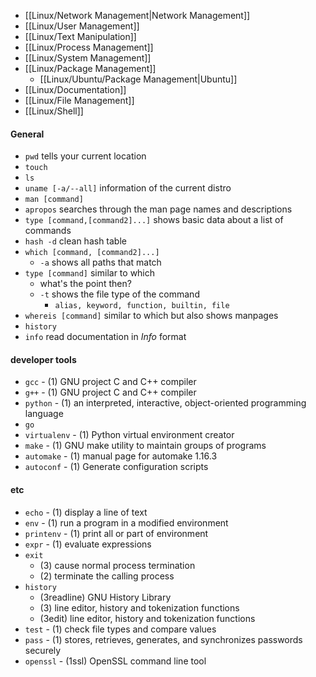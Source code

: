 * [[Linux/Network Management|Network Management]]
* [[Linux/User Management]]
* [[Linux/Text Manipulation]]
* [[Linux/Process Management]]
* [[Linux/System Management]]
* [[Linux/Package Management]]
	* [[Linux/Ubuntu/Package Management|Ubuntu]]
* [[Linux/Documentation]]
* [[Linux/File Management]]
* [[Linux/Shell]]

#### General
* `pwd` tells your current location
* `touch`
* `ls`
* `uname [-a/--all]` information of the current distro
* `man [command]`
* `apropos` searches through the man page names and descriptions
* `type [command,[command2]...]` shows basic data about a list of commands
* `hash -d` clean hash table
* `which [command, [command2]...]`
	* `-a` shows all paths that match
* `type [command]` similar to which
	* what's the point then?
	* `-t` shows the file type of the command
		* `alias, keyword, function, builtin, file`
* `whereis [command]` similar to which but also shows manpages
* `history`
* `info` read documentation in *Info* format

#### developer tools
- `gcc` - (1) GNU project C and C++ compiler
- `g++` - (1) GNU project C and C++ compiler
- `python` - (1) an interpreted, interactive, object-oriented programming language
- `go`
- `virtualenv` - (1) Python virtual environment creator
- `make` - (1) GNU make utility to maintain groups of programs
- `automake` - (1) manual page for automake 1.16.3
- `autoconf` - (1) Generate configuration scripts

#### etc
- `echo` - (1) display a line of text
- `env` - (1) run a program in a modified environment
- `printenv` - (1) print all or part of environment
- `expr` - (1) evaluate expressions
- `exit`
  - (3) cause normal process termination
  - (2) terminate the calling process
- `history`
  - (3readline) GNU History Library
  - (3) line editor, history and tokenization functions
  - (3edit) line editor, history and tokenization functions
- `test` - (1) check file types and compare values
- `pass` - (1) stores, retrieves, generates, and synchronizes passwords securely
- `openssl` - (1ssl) OpenSSL command line tool